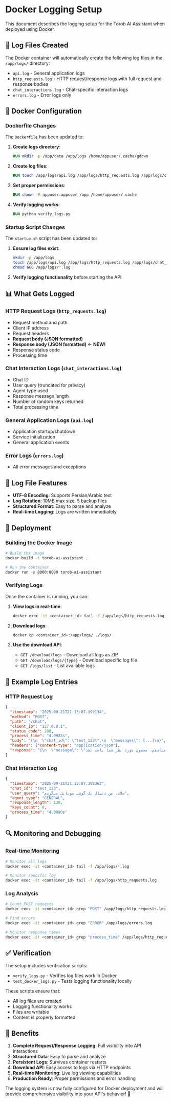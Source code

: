 # Docker Logging Setup

This document describes the logging setup for the Torob AI Assistant when deployed using Docker.

## 📁 Log Files Created

The Docker container will automatically create the following log files in the `/app/logs/` directory:

- `api.log` - General application logs
- `http_requests.log` - HTTP request/response logs with full request and response bodies
- `chat_interactions.log` - Chat-specific interaction logs
- `errors.log` - Error logs only

## 🐳 Docker Configuration

### Dockerfile Changes

The `Dockerfile` has been updated to:

1. **Create logs directory**:
   ```dockerfile
   RUN mkdir -p /app/data /app/logs /home/appuser/.cache/gdown
   ```

2. **Create log files**:
   ```dockerfile
   RUN touch /app/logs/api.log /app/logs/http_requests.log /app/logs/chat_interactions.log /app/logs/errors.log
   ```

3. **Set proper permissions**:
   ```dockerfile
   RUN chown -R appuser:appuser /app /home/appuser/.cache
   ```

4. **Verify logging works**:
   ```dockerfile
   RUN python verify_logs.py
   ```

### Startup Script Changes

The `startup.sh` script has been updated to:

1. **Ensure log files exist**:
   ```bash
   mkdir -p /app/logs
   touch /app/logs/api.log /app/logs/http_requests.log /app/logs/chat_interactions.log /app/logs/errors.log
   chmod 666 /app/logs/*.log
   ```

2. **Verify logging functionality** before starting the API

## 📊 What Gets Logged

### HTTP Request Logs (`http_requests.log`)
- Request method and path
- Client IP address
- Request headers
- **Request body (JSON formatted)**
- **Response body (JSON formatted)** ← **NEW!**
- Response status code
- Processing time

### Chat Interaction Logs (`chat_interactions.log`)
- Chat ID
- User query (truncated for privacy)
- Agent type used
- Response message length
- Number of random keys returned
- Total processing time

### General Application Logs (`api.log`)
- Application startup/shutdown
- Service initialization
- General application events

### Error Logs (`errors.log`)
- All error messages and exceptions

## 🔧 Log File Features

- **UTF-8 Encoding**: Supports Persian/Arabic text
- **Log Rotation**: 10MB max size, 5 backup files
- **Structured Format**: Easy to parse and analyze
- **Real-time Logging**: Logs are written immediately

## 🚀 Deployment

### Building the Docker Image

```bash
# Build the image
docker build -t torob-ai-assistant .

# Run the container
docker run -p 8000:8000 torob-ai-assistant
```

### Verifying Logs

Once the container is running, you can:

1. **View logs in real-time**:
   ```bash
   docker exec -it <container_id> tail -f /app/logs/http_requests.log
   ```

2. **Download logs**:
   ```bash
   docker cp <container_id>:/app/logs/ ./logs/
   ```

3. **Use the download API**:
   - `GET /download/logs` - Download all logs as ZIP
   - `GET /download/logs/{type}` - Download specific log file
   - `GET /logs/list` - List available logs

## 📝 Example Log Entries

### HTTP Request Log
```json
{
  "timestamp": "2025-09-21T21:15:07.399134",
  "method": "POST",
  "path": "/chat",
  "client_ip": "127.0.0.1",
  "status_code": 200,
  "process_time": "4.0923s",
  "body": "{\n  \"chat_id\": \"test_123\",\n  \"messages\": [...]\n}",
  "headers": {"content-type": "application/json"},
  "response": "{\n  \"message\": \"متأسفم، محصول مورد نظر شما یافت نشد.\",\n  \"base_random_keys\": null\n}"
}
```

### Chat Interaction Log
```json
{
  "timestamp": "2025-09-21T21:15:07.398363",
  "chat_id": "test_123",
  "user_query": "سلام، من دنبال یک گوشی موبایل می‌گردم",
  "agent_type": "GENERAL",
  "response_length": 138,
  "keys_count": 0,
  "process_time": "4.0890s"
}
```

## 🔍 Monitoring and Debugging

### Real-time Monitoring
```bash
# Monitor all logs
docker exec -it <container_id> tail -f /app/logs/*.log

# Monitor specific log
docker exec -it <container_id> tail -f /app/logs/http_requests.log
```

### Log Analysis
```bash
# Count POST requests
docker exec -it <container_id> grep "POST" /app/logs/http_requests.log | wc -l

# Find errors
docker exec -it <container_id> grep "ERROR" /app/logs/errors.log

# Monitor response times
docker exec -it <container_id> grep "process_time" /app/logs/http_requests.log
```

## ✅ Verification

The setup includes verification scripts:

- `verify_logs.py` - Verifies log files work in Docker
- `test_docker_logs.py` - Tests logging functionality locally

These scripts ensure that:
- All log files are created
- Logging functionality works
- Files are writable
- Content is properly formatted

## 🎯 Benefits

1. **Complete Request/Response Logging**: Full visibility into API interactions
2. **Structured Data**: Easy to parse and analyze
3. **Persistent Logs**: Survives container restarts
4. **Download API**: Easy access to logs via HTTP endpoints
5. **Real-time Monitoring**: Live log viewing capabilities
6. **Production Ready**: Proper permissions and error handling

The logging system is now fully configured for Docker deployment and will provide comprehensive visibility into your API's behavior! 🚀
